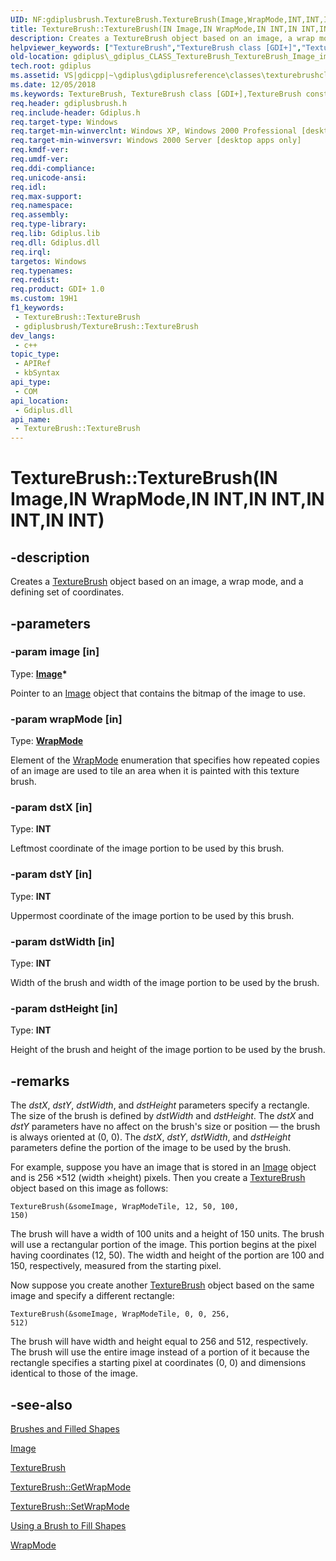 ```yaml
---
UID: NF:gdiplusbrush.TextureBrush.TextureBrush(Image,WrapMode,INT,INT,INT,INT)
title: TextureBrush::TextureBrush(IN Image,IN WrapMode,IN INT,IN INT,IN INT,IN INT) (gdiplusbrush.h)
description: Creates a TextureBrush object based on an image, a wrap mode, and a defining set of coordinates.
helpviewer_keywords: ["TextureBrush","TextureBrush class [GDI+]","TextureBrush constructor","TextureBrush constructor [GDI+]","TextureBrush constructor [GDI+]","TextureBrush class","TextureBrush.TextureBrush","TextureBrush.TextureBrush(IN Image","IN WrapMode","IN INT","IN INT","IN INT","IN INT)","TextureBrush.TextureBrush(Image*","WrapMode","INT","INT","INT","INT)","TextureBrush::TextureBrush","TextureBrush::TextureBrush(IN Image","IN WrapMode","IN INT","IN INT","IN INT","IN INT)","_gdiplus_CLASS_TextureBrush_TextureBrush_Image_image_WrapMode_wrapMode_INT_dstX_INT_dstY_INT_dstWidt","gdiplus._gdiplus_CLASS_TextureBrush_TextureBrush_Image_image_WrapMode_wrapMode_INT_dstX_INT_dstY_INT_dstWidt"]
old-location: gdiplus\_gdiplus_CLASS_TextureBrush_TextureBrush_Image_image_WrapMode_wrapMode_INT_dstX_INT_dstY_INT_dstWidt.htm
tech.root: gdiplus
ms.assetid: VS|gdicpp|~\gdiplus\gdiplusreference\classes\texturebrushclass\texturebrushconstructors\texturebrush_29imageimage_wrapmodewrapmode_intdstx_in.htm
ms.date: 12/05/2018
ms.keywords: TextureBrush, TextureBrush class [GDI+],TextureBrush constructor, TextureBrush constructor [GDI+], TextureBrush constructor [GDI+],TextureBrush class, TextureBrush.TextureBrush, TextureBrush.TextureBrush(IN Image,IN WrapMode,IN INT,IN INT,IN INT,IN INT), TextureBrush.TextureBrush(Image*,WrapMode,INT,INT,INT,INT), TextureBrush::TextureBrush, TextureBrush::TextureBrush(IN Image,IN WrapMode,IN INT,IN INT,IN INT,IN INT), _gdiplus_CLASS_TextureBrush_TextureBrush_Image_image_WrapMode_wrapMode_INT_dstX_INT_dstY_INT_dstWidt, gdiplus._gdiplus_CLASS_TextureBrush_TextureBrush_Image_image_WrapMode_wrapMode_INT_dstX_INT_dstY_INT_dstWidt
req.header: gdiplusbrush.h
req.include-header: Gdiplus.h
req.target-type: Windows
req.target-min-winverclnt: Windows XP, Windows 2000 Professional [desktop apps only]
req.target-min-winversvr: Windows 2000 Server [desktop apps only]
req.kmdf-ver: 
req.umdf-ver: 
req.ddi-compliance: 
req.unicode-ansi: 
req.idl: 
req.max-support: 
req.namespace: 
req.assembly: 
req.type-library: 
req.lib: Gdiplus.lib
req.dll: Gdiplus.dll
req.irql: 
targetos: Windows
req.typenames: 
req.redist: 
req.product: GDI+ 1.0
ms.custom: 19H1
f1_keywords:
 - TextureBrush::TextureBrush
 - gdiplusbrush/TextureBrush::TextureBrush
dev_langs:
 - c++
topic_type:
 - APIRef
 - kbSyntax
api_type:
 - COM
api_location:
 - Gdiplus.dll
api_name:
 - TextureBrush::TextureBrush
---
```


# TextureBrush::TextureBrush(IN Image,IN WrapMode,IN INT,IN INT,IN INT,IN INT)


## -description

Creates a <a href="/windows/desktop/api/gdiplusbrush/nl-gdiplusbrush-texturebrush">TextureBrush</a> object based on an image, a wrap mode, and a defining set of coordinates.

## -parameters

### -param image [in]

Type: <b><a href="/windows/desktop/api/gdiplusheaders/nl-gdiplusheaders-image">Image</a>*</b>

Pointer to an <a href="/windows/desktop/api/gdiplusheaders/nl-gdiplusheaders-image">Image</a> object that contains the bitmap of the image to use.

### -param wrapMode [in]

Type: <b><a href="/windows/desktop/api/gdiplusenums/ne-gdiplusenums-wrapmode">WrapMode</a></b>

Element of the <a href="/windows/desktop/api/gdiplusenums/ne-gdiplusenums-wrapmode">WrapMode</a> enumeration that specifies how repeated copies of an image are used to tile an area when it is painted with this texture brush.

### -param dstX [in]

Type: <b>INT</b>

Leftmost coordinate of the image portion to be used by this brush.

### -param dstY [in]

Type: <b>INT</b>

Uppermost coordinate of the image portion to be used by this brush.

### -param dstWidth [in]

Type: <b>INT</b>

Width of the brush and width of the image portion to be used by the brush.

### -param dstHeight [in]

Type: <b>INT</b>

Height of the brush and height of the image portion to be used by the brush.

## -remarks

The 
				<i>dstX</i>, 
				<i>dstY</i>, 
				<i>dstWidth</i>, and 
				<i>dstHeight</i> parameters specify a rectangle. The size of the brush is defined by 
				<i>dstWidth</i> and 
				<i>dstHeight</i>. The 
				<i>dstX</i> and 
				<i>dstY</i> parameters have no affect on the brush's size or position — the brush is always oriented at (0, 0). The 
				<i>dstX</i>, 
				<i>dstY</i>, 
				<i>dstWidth</i>, and 
				<i>dstHeight</i> parameters define the portion of the image to be used by the brush.

For example, suppose you have an image that is stored in an <a href="/windows/desktop/api/gdiplusheaders/nl-gdiplusheaders-image">Image</a> object and is 256
				×512 (width
				×height) pixels. Then you create a <a href="/windows/desktop/api/gdiplusbrush/nl-gdiplusbrush-texturebrush">TextureBrush</a> object based on this image as follows:

<code>TextureBrush(&amp;someImage, WrapModeTile, 12, 50, 100, 150)</code>

The brush will have a width of 100 units and a height of 150 units. The brush will use a rectangular portion of the image. This portion begins at the pixel having coordinates (12, 50). The width and height of the portion are 100 and 150, respectively, measured from the starting pixel. 

Now suppose you create another <a href="/windows/desktop/api/gdiplusbrush/nl-gdiplusbrush-texturebrush">TextureBrush</a> object based on the same image and specify a different rectangle:

<code>TextureBrush(&amp;someImage, WrapModeTile, 0, 0, 256, 512)</code>

The brush will have width and height equal to 256 and 512, respectively. The brush will use the entire image instead of a portion of it because the rectangle specifies a starting pixel at coordinates (0, 0) and dimensions identical to those of the image.

## -see-also

<a href="/windows/desktop/gdiplus/-gdiplus-brushes-and-filled-shapes-about">Brushes and Filled Shapes</a>



<a href="/windows/desktop/api/gdiplusheaders/nl-gdiplusheaders-image">Image</a>



<a href="/windows/desktop/api/gdiplusbrush/nl-gdiplusbrush-texturebrush">TextureBrush</a>



<a href="/windows/desktop/api/gdiplusbrush/nf-gdiplusbrush-texturebrush-getwrapmode">TextureBrush::GetWrapMode</a>



<a href="/windows/desktop/api/gdiplusbrush/nf-gdiplusbrush-texturebrush-setwrapmode">TextureBrush::SetWrapMode</a>



<a href="/windows/desktop/gdiplus/-gdiplus-using-a-brush-to-fill-shapes-use">Using a Brush to Fill Shapes</a>



<a href="/windows/desktop/api/gdiplusenums/ne-gdiplusenums-wrapmode">WrapMode</a>

